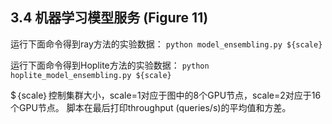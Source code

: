 

## 3.4	机器学习模型服务 (Figure 11)



运行下面命令得到ray方法的实验数据：
`python model_ensembling.py ${scale}`

运行下面命令得到Hoplite方法的实验数据：
`python hoplite_model_ensembling.py ${scale}`

$｛scale｝控制集群大小，scale=1对应于图中的8个GPU节点，scale=2对应于16个GPU节点。
脚本在最后打印throughput (queries/s)的平均值和方差。


